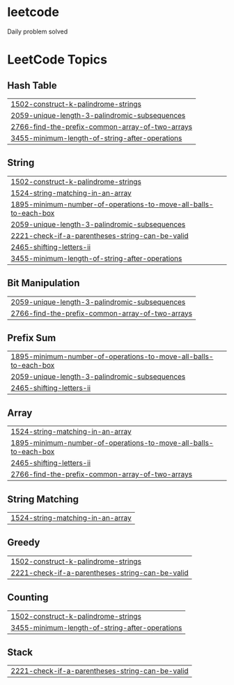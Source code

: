 # leetcode
Daily problem solved 

<!---LeetCode Topics Start-->
# LeetCode Topics
## Hash Table
|  |
| ------- |
| [1502-construct-k-palindrome-strings](https://github.com/agraharisatyam/leetcode/tree/master/1502-construct-k-palindrome-strings) |
| [2059-unique-length-3-palindromic-subsequences](https://github.com/agraharisatyam/leetcode/tree/master/2059-unique-length-3-palindromic-subsequences) |
| [2766-find-the-prefix-common-array-of-two-arrays](https://github.com/agraharisatyam/leetcode/tree/master/2766-find-the-prefix-common-array-of-two-arrays) |
| [3455-minimum-length-of-string-after-operations](https://github.com/agraharisatyam/leetcode/tree/master/3455-minimum-length-of-string-after-operations) |
## String
|  |
| ------- |
| [1502-construct-k-palindrome-strings](https://github.com/agraharisatyam/leetcode/tree/master/1502-construct-k-palindrome-strings) |
| [1524-string-matching-in-an-array](https://github.com/agraharisatyam/leetcode/tree/master/1524-string-matching-in-an-array) |
| [1895-minimum-number-of-operations-to-move-all-balls-to-each-box](https://github.com/agraharisatyam/leetcode/tree/master/1895-minimum-number-of-operations-to-move-all-balls-to-each-box) |
| [2059-unique-length-3-palindromic-subsequences](https://github.com/agraharisatyam/leetcode/tree/master/2059-unique-length-3-palindromic-subsequences) |
| [2221-check-if-a-parentheses-string-can-be-valid](https://github.com/agraharisatyam/leetcode/tree/master/2221-check-if-a-parentheses-string-can-be-valid) |
| [2465-shifting-letters-ii](https://github.com/agraharisatyam/leetcode/tree/master/2465-shifting-letters-ii) |
| [3455-minimum-length-of-string-after-operations](https://github.com/agraharisatyam/leetcode/tree/master/3455-minimum-length-of-string-after-operations) |
## Bit Manipulation
|  |
| ------- |
| [2059-unique-length-3-palindromic-subsequences](https://github.com/agraharisatyam/leetcode/tree/master/2059-unique-length-3-palindromic-subsequences) |
| [2766-find-the-prefix-common-array-of-two-arrays](https://github.com/agraharisatyam/leetcode/tree/master/2766-find-the-prefix-common-array-of-two-arrays) |
## Prefix Sum
|  |
| ------- |
| [1895-minimum-number-of-operations-to-move-all-balls-to-each-box](https://github.com/agraharisatyam/leetcode/tree/master/1895-minimum-number-of-operations-to-move-all-balls-to-each-box) |
| [2059-unique-length-3-palindromic-subsequences](https://github.com/agraharisatyam/leetcode/tree/master/2059-unique-length-3-palindromic-subsequences) |
| [2465-shifting-letters-ii](https://github.com/agraharisatyam/leetcode/tree/master/2465-shifting-letters-ii) |
## Array
|  |
| ------- |
| [1524-string-matching-in-an-array](https://github.com/agraharisatyam/leetcode/tree/master/1524-string-matching-in-an-array) |
| [1895-minimum-number-of-operations-to-move-all-balls-to-each-box](https://github.com/agraharisatyam/leetcode/tree/master/1895-minimum-number-of-operations-to-move-all-balls-to-each-box) |
| [2465-shifting-letters-ii](https://github.com/agraharisatyam/leetcode/tree/master/2465-shifting-letters-ii) |
| [2766-find-the-prefix-common-array-of-two-arrays](https://github.com/agraharisatyam/leetcode/tree/master/2766-find-the-prefix-common-array-of-two-arrays) |
## String Matching
|  |
| ------- |
| [1524-string-matching-in-an-array](https://github.com/agraharisatyam/leetcode/tree/master/1524-string-matching-in-an-array) |
## Greedy
|  |
| ------- |
| [1502-construct-k-palindrome-strings](https://github.com/agraharisatyam/leetcode/tree/master/1502-construct-k-palindrome-strings) |
| [2221-check-if-a-parentheses-string-can-be-valid](https://github.com/agraharisatyam/leetcode/tree/master/2221-check-if-a-parentheses-string-can-be-valid) |
## Counting
|  |
| ------- |
| [1502-construct-k-palindrome-strings](https://github.com/agraharisatyam/leetcode/tree/master/1502-construct-k-palindrome-strings) |
| [3455-minimum-length-of-string-after-operations](https://github.com/agraharisatyam/leetcode/tree/master/3455-minimum-length-of-string-after-operations) |
## Stack
|  |
| ------- |
| [2221-check-if-a-parentheses-string-can-be-valid](https://github.com/agraharisatyam/leetcode/tree/master/2221-check-if-a-parentheses-string-can-be-valid) |
<!---LeetCode Topics End-->